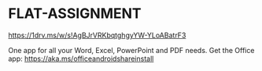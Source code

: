 # FLAT-ASSIGNMENT
https://1drv.ms/w/s!AgBJrVRKbqtghgyYW-YLoABatrF3



One app for all your Word, Excel, PowerPoint and PDF needs. Get the Office app: https://aka.ms/officeandroidshareinstall

